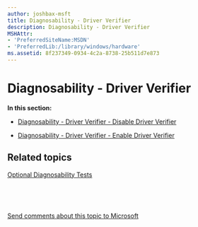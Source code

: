 ```yaml
---
author: joshbax-msft
title: Diagnosability - Driver Verifier
description: Diagnosability - Driver Verifier
MSHAttr:
- 'PreferredSiteName:MSDN'
- 'PreferredLib:/library/windows/hardware'
ms.assetid: 8f237349-0934-4c2a-8738-25b511d7e873
---
```


# Diagnosability - Driver Verifier


**In this section:**

-   [Diagnosability - Driver Verifier - Disable Driver Verifier](diagnosability---driver-verifier---disable-driver-verifier-c31951d6-e318-4018-bb67-8cd43fc4057f.md)

-   [Diagnosability - Driver Verifier - Enable Driver Verifier](diagnosability---driver-verifier---enable-driver-verifier-121108c6-7b1a-4a10-9453-a9ea99777f23.md)

## Related topics


[Optional Diagnosability Tests](optional-diagnosability-tests.md)

 

 

[Send comments about this topic to Microsoft](mailto:wsddocfb@microsoft.com?subject=Documentation%20feedback%20%5Bp_hck\p_hck%5D:%20Diagnosability%20-%20Driver%20Verifier%20%20RELEASE:%20%284/27/2016%29&body=%0A%0APRIVACY%20STATEMENT%0A%0AWe%20use%20your%20feedback%20to%20improve%20the%20documentation.%20We%20don't%20use%20your%20email%20address%20for%20any%20other%20purpose,%20and%20we'll%20remove%20your%20email%20address%20from%20our%20system%20after%20the%20issue%20that%20you're%20reporting%20is%20fixed.%20While%20we're%20working%20to%20fix%20this%20issue,%20we%20might%20send%20you%20an%20email%20message%20to%20ask%20for%20more%20info.%20Later,%20we%20might%20also%20send%20you%20an%20email%20message%20to%20let%20you%20know%20that%20we've%20addressed%20your%20feedback.%0A%0AFor%20more%20info%20about%20Microsoft's%20privacy%20policy,%20see%20http://privacy.microsoft.com/default.aspx. "Send comments about this topic to Microsoft")





